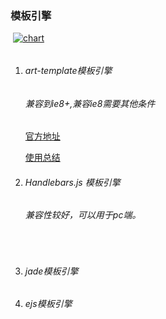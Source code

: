 ### 模板引擎

​	[![chart](https://camo.githubusercontent.com/ef9f56034924a89194fbfdca80261cdf0ca65103/68747470733a2f2f6175692e6769746875622e696f2f6172742d74656d706c6174652f696d616765732f63686172744032782e706e67)](https://aui.github.io/art-template/rendering-test/)

###### 

1. ###### art-template模板引擎

   ###### 兼容到ie8+,兼容ie8需要其他条件

   [官方地址](https://github.com/aui/art-template)

   [使用总结](http://www.jianshu.com/p/483fa7f6f55b)

2. ###### Handlebars.js 模板引擎

   ###### 兼容性较好，可以用于pc端。

   ​

3. ###### jade模板引擎

4. ###### ejs模板引擎

   ###### 







###### 